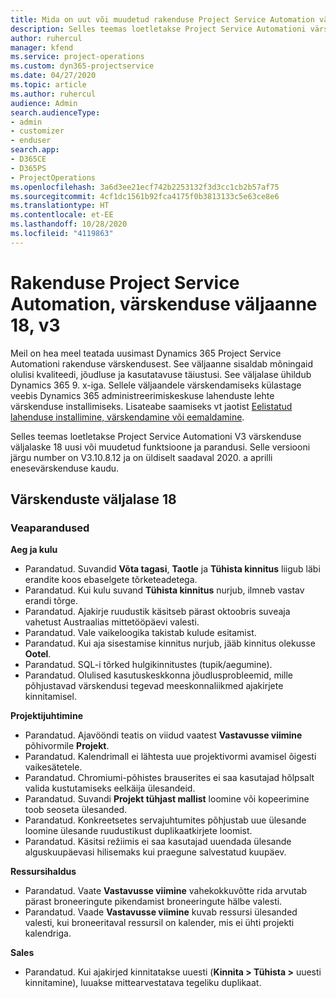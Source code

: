 ```yaml
---
title: Mida on uut või muudetud rakenduse Project Service Automation värskenduse väljaandes 18, V3
description: Selles teemas loetletakse Project Service Automationi värskenduse väljalaske 18, V3 saadaolevaid funktsioone ja parandusi.
author: ruhercul
manager: kfend
ms.service: project-operations
ms.custom: dyn365-projectservice
ms.date: 04/27/2020
ms.topic: article
ms.author: ruhercul
audience: Admin
search.audienceType:
- admin
- customizer
- enduser
search.app:
- D365CE
- D365PS
- ProjectOperations
ms.openlocfilehash: 3a6d3ee21ecf742b2253132f3d3cc1cb2b57af75
ms.sourcegitcommit: 4cf1dc1561b92fca4175f0b3813133c5e63ce8e6
ms.translationtype: HT
ms.contentlocale: et-EE
ms.lasthandoff: 10/28/2020
ms.locfileid: "4119863"
---
```

# <a name="project-service-automation-update-release-18-v3"></a>Rakenduse Project Service Automation, värskenduse väljaanne 18, v3

Meil on hea meel teatada uusimast Dynamics 365 Project Service Automationi rakenduse värskendusest. See väljaanne sisaldab mõningaid olulisi kvaliteedi, jõudluse ja kasutatavuse täiustusi. See väljalase ühildub Dynamics 365 9. x-iga. Sellele väljaandele värskendamiseks külastage veebis Dynamics 365 administreerimiskeskuse lahenduste lehte värskenduse installimiseks. Lisateabe saamiseks vt jaotist [Eelistatud lahenduse installimine, värskendamine või eemaldamine](https://docs.microsoft.com/power-platform/admin/install-remove-preferred-solution).

Selles teemas loetletakse Project Service Automationi V3 värskenduse väljalaske 18 uusi või muudetud funktsioone ja parandusi. Selle versiooni järgu number on V3.10.8.12 ja on üldiselt saadaval 2020. a aprilli enesevärskenduse kaudu.

## <a name="update-release-18"></a>Värskenduste väljalase 18

### <a name="bug-fixes"></a>Veaparandused

**Aeg ja kulu**

- Parandatud. Suvandid **Võta tagasi**, **Taotle** ja **Tühista kinnitus** liigub läbi erandite koos ebaselgete tõrketeadetega.
- Parandatud. Kui kulu suvand **Tühista kinnitus** nurjub, ilmneb vastav erandi tõrge.
- Parandatud. Ajakirje ruudustik käsitseb pärast oktoobris suveaja vahetust Austraalias mittetööpäevi valesti.
- Parandatud. Vale vaikeloogika takistab kulude esitamist.
- Parandatud. Kui aja sisestamise kinnitus nurjub, jääb kinnitus olekusse **Ootel**.
- Parandatud. SQL-i tõrked hulgikinnitustes (tupik/aegumine).
- Parandatud. Olulised kasutuskeskkonna jõudlusprobleemid, mille põhjustavad värskendusi tegevad meeskonnaliikmed ajakirjete kinnitamisel.

**Projektijuhtimine**

- Parandatud. Ajavööndi teatis on viidud vaatest **Vastavusse viimine** põhivormile **Projekt**.
- Parandatud. Kalendrimall ei lähtesta uue projektivormi avamisel õigesti vaikesätetele.
- Parandatud. Chromiumi-põhistes brauserites ei saa kasutajad hõlpsalt valida kustutamiseks eelkäija ülesandeid.
- Parandatud. Suvandi **Projekt tühjast mallist** loomine või kopeerimine toob seoseta ülesanded.
- Parandatud. Konkreetsetes servajuhtumites põhjustab uue ülesande loomine ülesande ruudustikust duplikaatkirjete loomist.
- Parandatud. Käsitsi režiimis ei saa kasutajad uuendada ülesande alguskuupäevasi hilisemaks kui praegune salvestatud kuupäev.

**Ressursihaldus**

- Parandatud. Vaate **Vastavusse viimine** vahekokkuvõtte rida arvutab pärast broneeringute pikendamist broneeringute hälbe valesti.
- Parandatud. Vaade **Vastavusse viimine** kuvab ressursi ülesanded valesti, kui broneeritaval ressursil on kalender, mis ei ühti projekti kalendriga.

**Sales**

- Parandatud. Kui ajakirjed kinnitatakse uuesti (**Kinnita > Tühista >** uuesti kinnitamine), luuakse mittearvestatava tegeliku duplikaat.
